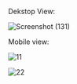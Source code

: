 Dekstop View:

![Screenshot (131)](https://github.com/ajinkyamhetre81/flutter_feedback_bot/assets/114176664/9f5f23c8-5b70-4e6a-88c2-15dbfb3538b0)


Mobile view:

![11](https://github.com/ajinkyamhetre81/flutter_feedback_bot/assets/114176664/5b47a9b2-81be-4f95-8dd7-3374a00e1e24)

![22](https://github.com/ajinkyamhetre81/flutter_feedback_bot/assets/114176664/81168857-715c-49e0-83da-7930a0ce8488)

